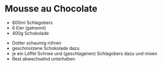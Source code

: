 # Mousse au Chocolate

- 800ml Schlagobers
- 6 Eier (getrennt)
- 400g Schokolade

* Dotter schaumig rühren
* geschmolzene Schokolade dazu
* je ein Löffel Schnee und (geschlagenen) Schlagobers dazu und mixen
* Rest abwechselnd unterheben
